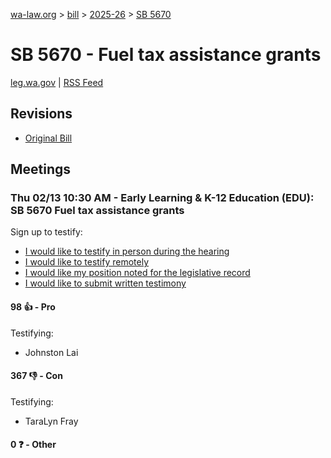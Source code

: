 [wa-law.org](/) > [bill](/bill/) > [2025-26](/bill/2025-26/) > [SB 5670](/bill/2025-26/sb/5670/)

# SB 5670 - Fuel tax assistance grants
[leg.wa.gov](https://app.leg.wa.gov/billsummary?BillNumber=5670&Year=2025&Initiative=false) | [RSS Feed](./rss.xml)

## Revisions
* [Original Bill](1/)

## Meetings
### Thu 02/13 10:30 AM - Early Learning & K-12 Education (EDU): SB 5670 Fuel tax assistance grants
Sign up to testify:
* [I would like to testify in person during the hearing](https://app.leg.wa.gov/csi/Testifier/Add?chamber=House&mId=32786&aId=163830&caId=25770&tId=1)
* [I would like to testify remotely](https://app.leg.wa.gov/csi/Testifier/Add?chamber=House&mId=32786&aId=163830&caId=25770&tId=2)
* [I would like my position noted for the legislative record](https://app.leg.wa.gov/csi/Testifier/Add?chamber=House&mId=32786&aId=163830&caId=25770&tId=3)
* [I would like to submit written testimony](https://app.leg.wa.gov/csi/Testifier/Add?chamber=House&mId=32786&aId=163830&caId=25770&tId=4)

#### 98 👍 - Pro
Testifying:
* Johnston Lai

#### 367 👎 - Con
Testifying:
* TaraLyn Fray

#### 0 ❓ - Other
